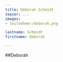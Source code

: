 ```yaml
---
title: Deborah Schmidt
teaser: ...
images:
- teilnehmer/deborah.png

lastname: Schmidt
firstname: Deborah

---
```


##Deborah

